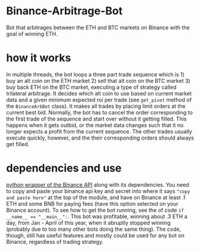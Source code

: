 # Binance-Arbitrage-Bot

Bot that arbitrages between the ETH and BTC markets on Binance with the goal of winning ETH. 

# how it works

In multiple threads, the bot loops a three part trade sequence which is 1) buy an alt coin on the ETH market 2) sell that alt coin on the BTC market 3) buy back ETH on the BTC market, executing a type of strategy called trilateral arbitrage. It decides which alt coin to use based on current market data and a given minimum expected roi per trade (see `get_pivot` method of the `BinanceArbBot` class). It makes all trades by placing limit orders at the current best bid. Normally, the bot has to cancel the order corresponding to the first trade of the sequence and start over without it getting filled. This happens when it gets outbid, or the market data changes such that it no longer expects a profit from the current sequence. The other trades usually execute quickly, however, and the their corresponding orders should always get filled.

# dependencies and use

[python wrapper of the Binance API](https://github.com/sammchardy/python-binance) along with its dependencies. 
You need to copy and paste your binance api key and secret into where it says `"copy and paste here"` at the top of the module, and have on Binance at least .1 ETH and some BNB for paying fees (have this option selected on your Binance account). To see how to get the bot running, see the of code `if __name__ == "__main__":`. This bot was profitable, winning about .3 ETH a day, from Jan - April of this year, when it abruptly stopped winning (probably due to too many other bots doing the same thing). The code, though, still has useful features and mostly could be used for any bot on Binance, regardless of trading strategy. 
